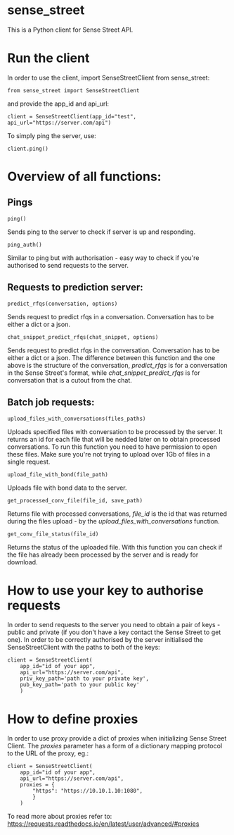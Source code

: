 # sense_street
This is a Python client for Sense Street API.

# Run the client
In order to use the client, import SenseStreetClient from sense_street:
```
from sense_street import SenseStreetClient
```
and provide the app_id and api_url:
```
client = SenseStreetClient(app_id="test", api_url="https://server.com/api")
```
To simply ping the server, use:
```
client.ping()
```

# Overview of all functions:

## Pings
```
ping()
```
Sends ping to the server to check if server is up and responding.

```
ping_auth()
```
Similar to ping but with authorisation - easy way to check if you're authorised to send requests to the server.

## Requests to prediction server:

```
predict_rfqs(conversation, options)
```
Sends request to predict rfqs in a conversation. Conversation has to be either a dict or a json.

```
chat_snippet_predict_rfqs(chat_snippet, options)
```
Sends request to predict rfqs in the conversation. Conversation has to be either a dict or a json. The difference between this function and the one above is the structure of the conversation, <em>predict_rfqs</em> is for a conversation in the Sense Street's format, while <em>chat_snippet_predict_rfqs</em> is for conversation that is a cutout from the chat.

## Batch job requests:
```
upload_files_with_conversations(files_paths)
```
Uploads specified files with conversation to be processed by the server. It returns an id for each file that will be nedded later on to obtain processed conversations. To run this function you need to have permission to open these files. Make sure you're not trying to upload over 1Gb of files in a single request.

```
upload_file_with_bond(file_path)
```
Uploads file with bond data to the server.

```
get_processed_conv_file(file_id, save_path)
```
Returns file with processed conversations, <em>file_id</em> is the id that was returned during the files upload - by the <em>upload_files_with_conversations</em> function.

```
get_conv_file_status(file_id)
```
Returns the status of the uploaded file. With this function you can check if the file has already been processed by the server and is ready for download.

# How to use your key to authorise requests
In order to send requests to the server you need to obtain a pair of keys - public and private (if you don't have a key contact the Sense Street to get one). In order to be correctly authorised by the server initialised the SenseStreetClient with the paths to both of the keys:

```
client = SenseStreetClient(
    app_id="id of your app",
    api_url="https://server.com/api",
    priv_key_path='path to your private key',
    pub_key_path='path to your public key'
    )
```

# How to define proxies
In order to use proxy provide a dict of proxies when initializing Sense Street Client. The <em>proxies</em> parameter has a form of a dictionary mapping protocol to the URL of the proxy, eg.:
```
client = SenseStreetClient(
    app_id="id of your app",
    api_url="https://server.com/api",
    proxies = {
        "https": "https://10.10.1.10:1080",
        }
    )
```

To read more about proxies refer to: https://requests.readthedocs.io/en/latest/user/advanced/#proxies
